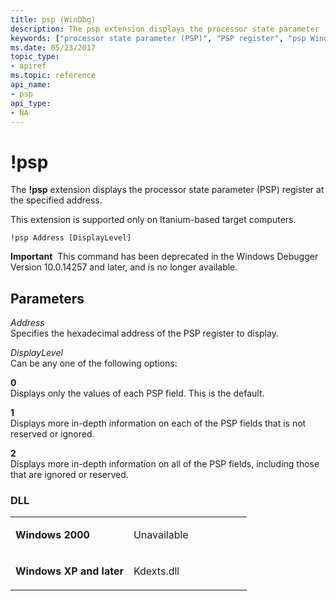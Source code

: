 ```yaml
---
title: psp (WinDbg)
description: The psp extension displays the processor state parameter (PSP) register at the specified address.
keywords: ["processor state parameter (PSP)", "PSP register", "psp Windows Debugging"]
ms.date: 05/23/2017
topic_type:
- apiref
ms.topic: reference
api_name:
- psp
api_type:
- NA
---
```


# !psp


The **!psp** extension displays the processor state parameter (PSP) register at the specified address.

This extension is supported only on Itanium-based target computers.

```dbgcmd
!psp Address [DisplayLevel]
```

**Important**  This command has been deprecated in the Windows Debugger Version 10.0.14257 and later, and is no longer available.

 

## <span id="Parameters"></span><span id="parameters"></span><span id="PARAMETERS"></span>Parameters


<span id="_______Address______"></span><span id="_______address______"></span><span id="_______ADDRESS______"></span> *Address*   
Specifies the hexadecimal address of the PSP register to display.

<span id="_______DisplayLevel______"></span><span id="_______displaylevel______"></span><span id="_______DISPLAYLEVEL______"></span> *DisplayLevel*   
Can be any one of the following options:

<span id="0"></span>**0**  
Displays only the values of each PSP field. This is the default.

<span id="1"></span>**1**  
Displays more in-depth information on each of the PSP fields that is not reserved or ignored.

<span id="2"></span>**2**  
Displays more in-depth information on all of the PSP fields, including those that are ignored or reserved.

### <span id="DLL"></span><span id="dll"></span>DLL

<table>
<colgroup>
<col width="50%" />
<col width="50%" />
</colgroup>
<tbody>
<tr class="odd">
<td align="left"><p><strong>Windows 2000</strong></p></td>
<td align="left"><p>Unavailable</p></td>
</tr>
<tr class="even">
<td align="left"><p><strong>Windows XP and later</strong></p></td>
<td align="left"><p>Kdexts.dll</p></td>
</tr>
</tbody>
</table>

 

 

 





